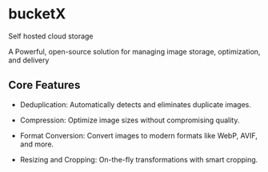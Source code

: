# bucketX
Self hosted cloud storage

A Powerful, open-source solution for managing image storage, optimization, and delivery

## Core Features

- Deduplication: Automatically detects and eliminates duplicate images.

- Compression: Optimize image sizes without compromising quality.

- Format Conversion: Convert images to modern formats like WebP, AVIF, and more.

- Resizing and Cropping: On-the-fly transformations with smart cropping.
